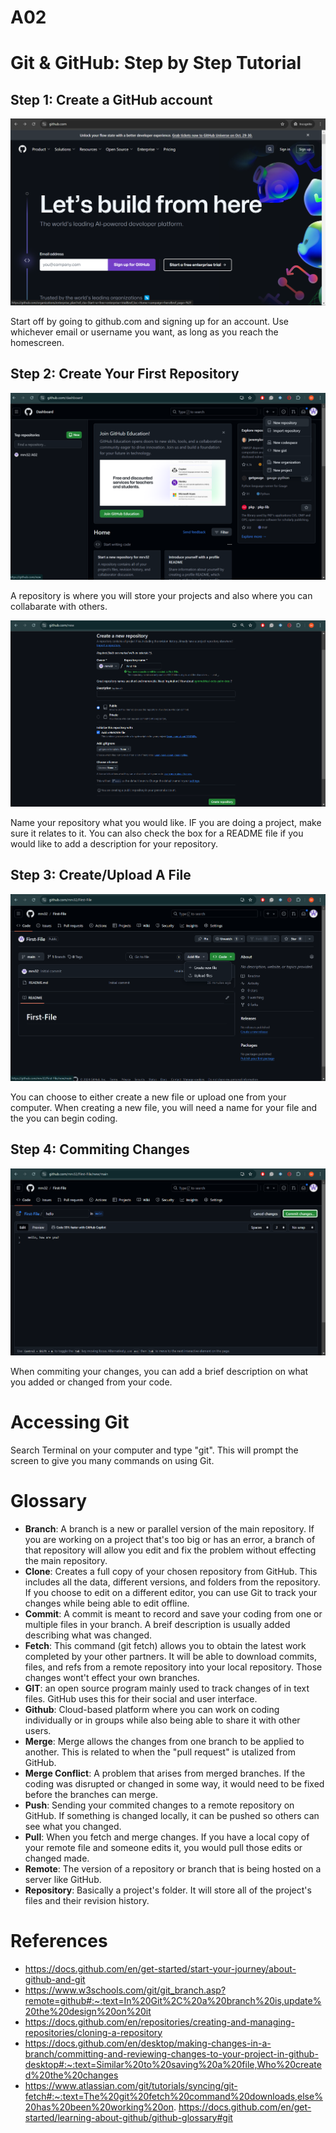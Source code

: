 # A02 

# Git & GitHub: Step by Step Tutorial

## Step 1: Create a GitHub account
![Image](My_Photos/GitHubdotcom.png)

Start off by going to github.com and signing up for an account. Use whichever email or username you want, as long as you reach the homescreen.

## Step 2: Create Your First Repository
![Image](My_Photos/homepage-repository.png)

A repository is where you will store your projects and also where you can collabarate with others. 

![Image](My_Photos/create-repository.png)

Name your repository what you would like. IF you are doing a project, make sure it relates to it. You can also check the box for a README file if you would like to add a description for your repository. 

## Step 3: Create/Upload A File
![Image](My_Photos/createfileGitHub.png)

You can choose to either create a new file or upload one from your computer. When creating a new file, you will need a name for your file and the you can begin coding. 

## Step 4: Commiting Changes

![Image](My_Photos/commitchangesGitHub.png)

When commiting your changes, you can add a brief description on what you added or changed from your code.

# Accessing Git

Search Terminal on your computer and type "git". This will prompt the screen to give you many commands on using Git. 



# Glossary

- **Branch**: A branch is a new or parallel version of the main repository. If you are working on a project that's too big or has an error, a branch of that repository will allow you edit and fix the problem without effecting the main repository. 
- **Clone**: Creates a full copy of your chosen repository from GitHub. This includes all the data, different versions, and folders from the repository.  If you choose to edit on a different editor, you can use Git to track your changes while being able to edit offline.
- **Commit**: A commit is meant to record and save your coding from one or multiple files in your branch. A breif description is usually added describing what was changed.
- **Fetch**: This command (git fetch) allows you to obtain the latest work completed by your other partners. It will be able to download commits, files, and refs from a remote repository into your local repository. Those changes wont't effect your own branches. 
- **GIT**: an open source program mainly used to track changes of in text files. GitHub uses this for their social and user interface.
- **Github**: Cloud-based platform where you can work on coding individually or in groups while also being able to share it with other users. 
- **Merge**: Merge allows the changes from one branch to be applied to another. This is related to when the "pull request" is utalized from GitHub.
- **Merge Conflict**: A problem that arises from merged branches. If the coding was disrupted or changed in some way, it would need to be fixed before the branches can merge.
- **Push**: Sending your commited changes to a remote repository on GitHub. If something is changed locally, it can be pushed so others can see what you changed.
- **Pull**: When you fetch and merge changes. If you have a local copy of your remote file and someone edits it, you would pull those edits or changed made.
- **Remote**: The version of a repository or branch that is being hosted on a server like GitHub. 
- **Repository**: Basically a project's folder. It will store all of the project's files and their revision history.

# References

- https://docs.github.com/en/get-started/start-your-journey/about-github-and-git
- https://www.w3schools.com/git/git_branch.asp?remote=github#:~:text=In%20Git%2C%20a%20branch%20is,update%20the%20design%20on%20it
- https://docs.github.com/en/repositories/creating-and-managing-repositories/cloning-a-repository
- https://docs.github.com/en/desktop/making-changes-in-a-branch/committing-and-reviewing-changes-to-your-project-in-github-desktop#:~:text=Similar%20to%20saving%20a%20file,Who%20created%20the%20changes
- https://www.atlassian.com/git/tutorials/syncing/git-fetch#:~:text=The%20git%20fetch%20command%20downloads,else%20has%20been%20working%20on.
https://docs.github.com/en/get-started/learning-about-github/github-glossary#git
